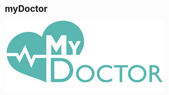 # myDoctor

![Logo](https://github.com/dtorlons/myDoctor/blob/main/myDoctor/src/main/webapp/images/logo.png)
